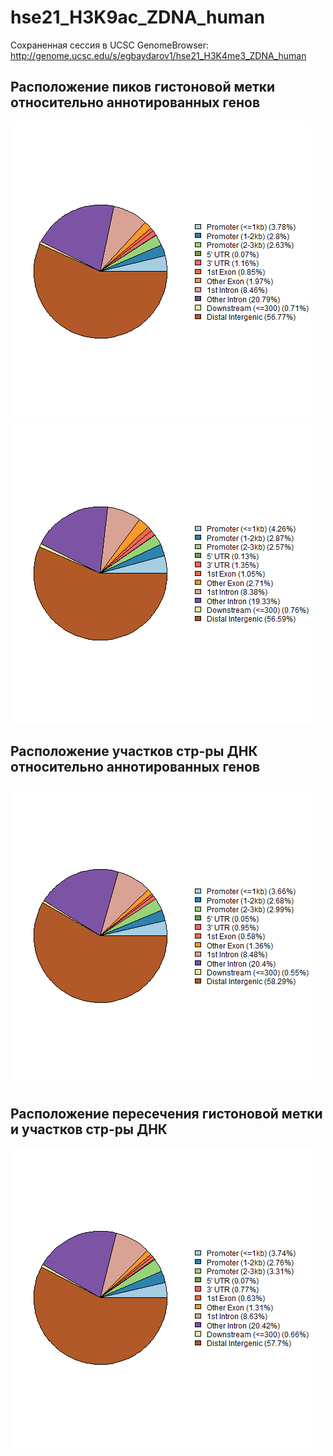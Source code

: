 # hse21_H3K9ac_ZDNA_human

Сохраненная сессия в UCSC GenomeBrowser:  http://genome.ucsc.edu/s/egbaydarov1/hse21_H3K4me3_ZDNA_human

## Расположение пиков гистоновой метки относительно аннотированных генов
![alt text](https://github.com/egbaydarov/hse21_H3K9ac_ZDNA_human/raw/main/images/chip_seeker.H3K9ac_H1.ENCFF754YLR.hg19.filtered.plotAnnoPie.png)
![alt text](https://github.com/egbaydarov/hse21_H3K9ac_ZDNA_human/raw/main/images/chip_seeker.H3K9ac_H1.ENCFF584EB0.hg19.filtered.plotAnnoPie.png)

## Расположение участков стр-ры ДНК относительно аннотированных генов
![alt text](https://github.com/egbaydarov/hse21_H3K9ac_ZDNA_human/raw/main/images/chip_seeker.DeepZ.plotAnnoPie.png)

## Расположение пересечения гистоновой метки и участков стр-ры ДНК
![alt text](https://github.com/egbaydarov/hse21_H3K9ac_ZDNA_human/raw/main/images/chip_seeker.H3K9ac_H1.intersect_with_DeepZ.plotAnnoPie.png)
